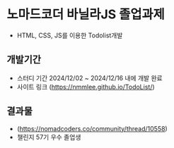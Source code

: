 # 노마드코더 바닐라JS 졸업과제
- HTML, CSS, JS를 이용한 Todolist개발

## 개발기간
- 스터디 기간 2024/12/02 ~ 2024/12/16 내에 개발 완료
- 사이트 링크 (https://nmmlee.github.io/TodoList/)

## 결과물
- (https://nomadcoders.co/community/thread/10558)
- 챌린지 57기 우수 졸업생
